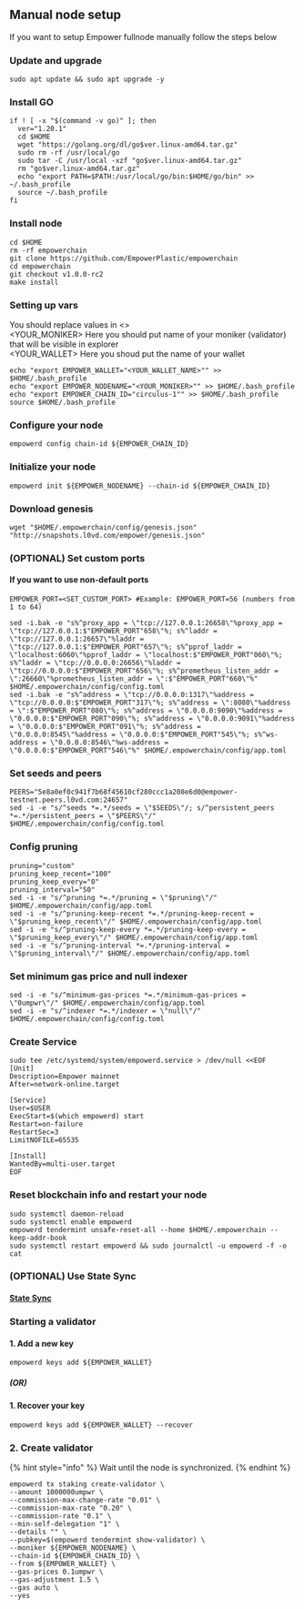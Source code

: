 ## Manual node setup
If you want to setup Empower fullnode manually follow the steps below

### Update and upgrade
```
sudo apt update && sudo apt upgrade -y
```

### Install GO
```
if ! [ -x "$(command -v go)" ]; then
  ver="1.20.1"
  cd $HOME
  wget "https://golang.org/dl/go$ver.linux-amd64.tar.gz"
  sudo rm -rf /usr/local/go
  sudo tar -C /usr/local -xzf "go$ver.linux-amd64.tar.gz"
  rm "go$ver.linux-amd64.tar.gz"
  echo "export PATH=$PATH:/usr/local/go/bin:$HOME/go/bin" >> ~/.bash_profile
  source ~/.bash_profile
fi
```

### Install node
```
cd $HOME
rm -rf empowerchain
git clone https://github.com/EmpowerPlastic/empowerchain
cd empowerchain
git checkout v1.0.0-rc2
make install
```


### Setting up vars
You should replace values in <> <br />
<YOUR_MONIKER> Here you should put name of your moniker (validator) that will be visible in explorer <br />
<YOUR_WALLET> Here you shoud put the name of your wallet

```
echo "export EMPOWER_WALLET="<YOUR_WALLET_NAME>"" >> $HOME/.bash_profile
echo "export EMPOWER_NODENAME="<YOUR_MONIKER>"" >> $HOME/.bash_profile
echo "export EMPOWER_CHAIN_ID="circulus-1"" >> $HOME/.bash_profile
source $HOME/.bash_profile
```


### Configure your node
```
empowerd config chain-id ${EMPOWER_CHAIN_ID}
```

### Initialize your node
```
empowerd init ${EMPOWER_NODENAME} --chain-id ${EMPOWER_CHAIN_ID}
```

### Download genesis
```
wget "$HOME/.empowerchain/config/genesis.json" "http://snapshots.l0vd.com/empower/genesis.json" 
```

### (OPTIONAL) Set custom ports

#### If you want to use non-default ports
```
EMPOWER_PORT=<SET_CUSTOM_PORT> #Example: EMPOWER_PORT=56 (numbers from 1 to 64)
```
```
sed -i.bak -e "s%^proxy_app = \"tcp://127.0.0.1:26658\"%proxy_app = \"tcp://127.0.0.1:$"EMPOWER_PORT"658\"%; s%^laddr = \"tcp://127.0.0.1:26657\"%laddr = \"tcp://127.0.0.1:$"EMPOWER_PORT"657\"%; s%^pprof_laddr = \"localhost:6060\"%pprof_laddr = \"localhost:$"EMPOWER_PORT"060\"%; s%^laddr = \"tcp://0.0.0.0:26656\"%laddr = \"tcp://0.0.0.0:$"EMPOWER_PORT"656\"%; s%^prometheus_listen_addr = \":26660\"%prometheus_listen_addr = \":$"EMPOWER_PORT"660\"%" $HOME/.empowerchain/config/config.toml
sed -i.bak -e "s%^address = \"tcp://0.0.0.0:1317\"%address = \"tcp://0.0.0.0:$"EMPOWER_PORT"317\"%; s%^address = \":8080\"%address = \":$"EMPOWER_PORT"080\"%; s%^address = \"0.0.0.0:9090\"%address = \"0.0.0.0:$"EMPOWER_PORT"090\"%; s%^address = \"0.0.0.0:9091\"%address = \"0.0.0.0:$"EMPOWER_PORT"091\"%; s%^address = \"0.0.0.0:8545\"%address = \"0.0.0.0:$"EMPOWER_PORT"545\"%; s%^ws-address = \"0.0.0.0:8546\"%ws-address = \"0.0.0.0:$"EMPOWER_PORT"546\"%" $HOME/.empowerchain/config/app.toml
```


### Set seeds and peers
```
PEERS="5e8a0ef0c941f7b68f45610cf280ccc1a208e6d0@empower-testnet.peers.l0vd.com:24657"
sed -i -e "s/^seeds *=.*/seeds = \"$SEEDS\"/; s/^persistent_peers *=.*/persistent_peers = \"$PEERS\"/" $HOME/.empowerchain/config/config.toml
```

### Config pruning
```
pruning="custom"
pruning_keep_recent="100"
pruning_keep_every="0"
pruning_interval="50"
sed -i -e "s/^pruning *=.*/pruning = \"$pruning\"/" $HOME/.empowerchain/config/app.toml
sed -i -e "s/^pruning-keep-recent *=.*/pruning-keep-recent = \"$pruning_keep_recent\"/" $HOME/.empowerchain/config/app.toml
sed -i -e "s/^pruning-keep-every *=.*/pruning-keep-every = \"$pruning_keep_every\"/" $HOME/.empowerchain/config/app.toml
sed -i -e "s/^pruning-interval *=.*/pruning-interval = \"$pruning_interval\"/" $HOME/.empowerchain/config/app.toml
```

### Set minimum gas price and null indexer
```
sed -i -e "s/^minimum-gas-prices *=.*/minimum-gas-prices = \"0umpwr\"/" $HOME/.empowerchain/config/app.toml
sed -i -e "s/^indexer *=.*/indexer = \"null\"/" $HOME/.empowerchain/config/config.toml
```

### Create Service
```
sudo tee /etc/systemd/system/empowerd.service > /dev/null <<EOF
[Unit]
Description=Empower mainnet
After=network-online.target

[Service]
User=$USER
ExecStart=$(which empowerd) start
Restart=on-failure
RestartSec=3
LimitNOFILE=65535

[Install]
WantedBy=multi-user.target
EOF
```

### Reset blockchain info and restart your node
```
sudo systemctl daemon-reload
sudo systemctl enable empowerd
empowerd tendermint unsafe-reset-all --home $HOME/.empowerchain --keep-addr-book
sudo systemctl restart empowerd && sudo journalctl -u empowerd -f -o cat
```

### (OPTIONAL) Use State Sync

#### [State Sync]()


### Starting a validator

#### 1. Add a new key
```
empowerd keys add ${EMPOWER_WALLET}
```
##### (OR)

#### 1. Recover your key
```
empowerd keys add ${EMPOWER_WALLET} --recover
```



### 2. Create validator

{% hint style="info" %}
Wait until the node is synchronized.
{% endhint %}

```
empowerd tx staking create-validator \
--amount 1000000umpwr \
--commission-max-change-rate "0.01" \
--commission-max-rate "0.20" \
--commission-rate "0.1" \
--min-self-delegation "1" \
--details "" \
--pubkey=$(empowerd tendermint show-validator) \
--moniker ${EMPOWER_NODENAME} \
--chain-id ${EMPOWER_CHAIN_ID} \
--from ${EMPOWER_WALLET} \
--gas-prices 0.1umpwr \
--gas-adjustment 1.5 \
--gas auto \
--yes
```

